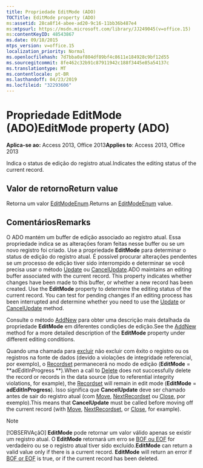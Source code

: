 ```yaml
---
title: Propriedade EditMode (ADO)
TOCTitle: EditMode property (ADO)
ms:assetid: 28ca8f14-abee-ad20-9c16-11bb36b487e4
ms:mtpsurl: https://msdn.microsoft.com/library/JJ249045(v=office.15)
ms:contentKeyID: 48543867
ms.date: 09/18/2015
mtps_version: v=office.15
localization_priority: Normal
ms.openlocfilehash: 7d7bba0af804df89bf4c8611e184928c9bf12d55
ms.sourcegitcommit: 8fe462c32b91c87911942c188f3445e85a54137c
ms.translationtype: MT
ms.contentlocale: pt-BR
ms.lasthandoff: 04/23/2019
ms.locfileid: "32293606"
---
```

# <a name="editmode-property-ado"></a><span data-ttu-id="9fc44-102">Propriedade EditMode (ADO)</span><span class="sxs-lookup"><span data-stu-id="9fc44-102">EditMode property (ADO)</span></span>


<span data-ttu-id="9fc44-103">**Aplica-se ao:** Access 2013, Office 2013</span><span class="sxs-lookup"><span data-stu-id="9fc44-103">**Applies to**: Access 2013, Office 2013</span></span>

<span data-ttu-id="9fc44-104">Indica o status de edição do registro atual.</span><span class="sxs-lookup"><span data-stu-id="9fc44-104">Indicates the editing status of the current record.</span></span>

## <a name="return-value"></a><span data-ttu-id="9fc44-105">Valor de retorno</span><span class="sxs-lookup"><span data-stu-id="9fc44-105">Return value</span></span>

<span data-ttu-id="9fc44-106">Retorna um valor [EditModeEnum](editmodeenum.md).</span><span class="sxs-lookup"><span data-stu-id="9fc44-106">Returns an [EditModeEnum](editmodeenum.md) value.</span></span>

## <a name="remarks"></a><span data-ttu-id="9fc44-107">Comentários</span><span class="sxs-lookup"><span data-stu-id="9fc44-107">Remarks</span></span>

<span data-ttu-id="9fc44-p101">O ADO mantém um buffer de edição associado ao registro atual. Essa propriedade indica se as alterações foram feitas nesse buffer ou se um novo registro foi criado. Use a propriedade **EditMode** para determinar o status de edição do registro atual. É possível procurar alterações pendentes se um processo de edição tiver sido interrompido e determinar se você precisa usar o método [Update](update-method-ado.md) ou [CancelUpdate](cancelupdate-method-ado.md).</span><span class="sxs-lookup"><span data-stu-id="9fc44-p101">ADO maintains an editing buffer associated with the current record. This property indicates whether changes have been made to this buffer, or whether a new record has been created. Use the **EditMode** property to determine the editing status of the current record. You can test for pending changes if an editing process has been interrupted and determine whether you need to use the [Update](update-method-ado.md) or [CancelUpdate](cancelupdate-method-ado.md) method.</span></span>

<span data-ttu-id="9fc44-112">Consulte o método [AddNew](addnew-method-ado.md) para obter uma descrição mais detalhada da propriedade **EditMode** em diferentes condições de edição.</span><span class="sxs-lookup"><span data-stu-id="9fc44-112">See the [AddNew](addnew-method-ado.md) method for a more detailed description of the **EditMode** property under different editing conditions.</span></span>

<span data-ttu-id="9fc44-113">Quando uma chamada para [excluir](delete-method-ado-recordset.md) não excluir com êxito o registro ou os registros na fonte de dados (devido a violações de integridade referencial, por exemplo), o [Recordset](recordset-object-ado.md) permanecerá no modo de edição (**EditMode** = \*\*adEditInProgress \*\*).</span><span class="sxs-lookup"><span data-stu-id="9fc44-113">When a call to [Delete](delete-method-ado-recordset.md) does not successfully delete the record or records in the data source (due to referential integrity violations, for example), the [Recordset](recordset-object-ado.md) will remain in edit mode (**EditMode** = **adEditInProgress**).</span></span> <span data-ttu-id="9fc44-114">Isso significa que **CancelUpdate** deve ser chamado antes de sair do registro atual (com [Move](move-method-ado.md), [NextRecordset](nextrecordset-method-ado.md) ou [Close](close-method-ado.md), por exemplo).</span><span class="sxs-lookup"><span data-stu-id="9fc44-114">This means that **CancelUpdate** must be called before moving off the current record (with [Move](move-method-ado.md), [NextRecordset](nextrecordset-method-ado.md), or [Close](close-method-ado.md), for example).</span></span>


> [!NOTE]
> <span data-ttu-id="9fc44-p103">[!OBSERVAçãO] **EditMode** pode retornar um valor válido apenas se existir um registro atual. O **EditMode** retornará um erro se [BOF ou EOF](bof-eof-properties-ado.md) for verdadeiro ou se o registro atual tiver sido excluído.</span><span class="sxs-lookup"><span data-stu-id="9fc44-p103">**EditMode** can return a valid value only if there is a current record. **EditMode** will return an error if [BOF or EOF](bof-eof-properties-ado.md) is true, or if the current record has been deleted.</span></span>


